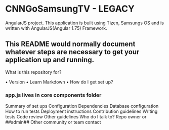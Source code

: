 # CNNGoSamsungTV - LEGACY
AngularJS project. This application is built using Tizen, Samsungs OS and is written with AngularJS(Angular 1.75) Framework.


## This README would normally document whatever steps are necessary to get your application up and running. ##


What is this repository for?

• Version
• Learn Markdown
• How do I get set up?


  ### app.js lives in core components folder ###



Summary of set ups
Configuration
Dependencies
Database configuration
How to run tests
Deployment instructions
Contribution guidelines
Writing tests
Code review
Other guidelines
Who do I talk to?
Repo owner or ##admin##
Other community or team contact
